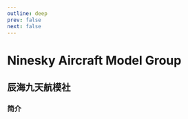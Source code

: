 ```yaml
---
outline: deep
prev: false
next: false
---
```


# Ninesky Aircraft Model Group

## 辰海九天航模社

### 简介


